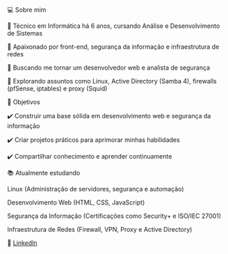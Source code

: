 💻 Sobre mim

🔹 Técnico em Informática há 6 anos, cursando Análise e Desenvolvimento de Sistemas

🔹 Apaixonado por front-end, segurança da informação e infraestrutura de redes

🔹 Buscando me tornar um desenvolvedor web e analista de segurança

🔹 Explorando assuntos como Linux, Active Directory (Samba 4), firewalls (pfSense, iptables) e proxy (Squid)

🚀 Objetivos

✔️ Construir uma base sólida em desenvolvimento web e segurança da informação

✔️ Criar projetos práticos para aprimorar minhas habilidades

✔️ Compartilhar conhecimento e aprender continuamente

📚 Atualmente estudando

Linux (Administração de servidores, segurança e automação)

Desenvolvimento Web (HTML, CSS, JavaScript)

Segurança da Informação (Certificações como Security+ e ISO/IEC 27001)

Infraestrutura de Redes (Firewall, VPN, Proxy e Active Directory)


📩 [LinkedIn](https://www.linkedin.com/in/hugo-mota-881500308/)
